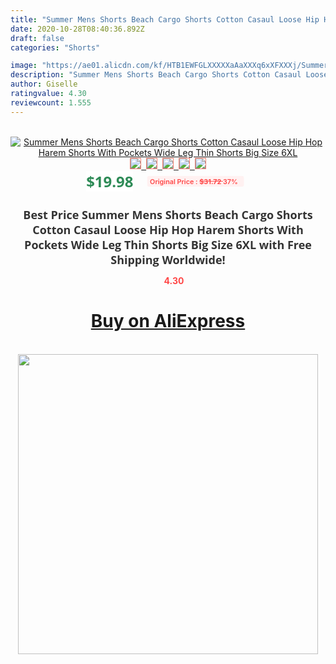 ```yaml
---
title: "Summer Mens Shorts Beach Cargo Shorts Cotton Casaul Loose Hip Hop Harem Shorts With Pockets Wide Leg Thin Shorts Big Size 6XL"
date: 2020-10-28T08:40:36.892Z
draft: false
categories: "Shorts"

image: "https://ae01.alicdn.com/kf/HTB1EWFGLXXXXXaAaXXXq6xXFXXXj/Summer-Mens-Shorts-Beach-Cargo-Shorts-Cotton-Casaul-Loose-Hip-Hop-Harem-Shorts-With-Pockets-Wide.jpg"
description: "Summer Mens Shorts Beach Cargo Shorts Cotton Casaul Loose Hip Hop Harem Shorts With Pockets Wide Leg Thin Shorts Big Size 6XL"
author: Giselle
ratingvalue: 4.30
reviewcount: 1.555
---
```

<br>
<div style="text-align: center;">
<a href="https://s.click.aliexpress.com/e/_A87gFT" target="_blank" rel="nofollow noopener noreferrer"><img alt="Summer Mens Shorts Beach Cargo Shorts Cotton Casaul Loose Hip Hop Harem Shorts With Pockets Wide Leg Thin Shorts Big Size 6XL" class="magnifier-image" src="https://ae01.alicdn.com/kf/HTB1EWFGLXXXXXaAaXXXq6xXFXXXj/Summer-Mens-Shorts-Beach-Cargo-Shorts-Cotton-Casaul-Loose-Hip-Hop-Harem-Shorts-With-Pockets-Wide.jpg_640x640.jpg">
<br>
<img style="border:1px solid salmon" src="https://ae01.alicdn.com/kf/HTB1EWFGLXXXXXaAaXXXq6xXFXXXj/Summer-Mens-Shorts-Beach-Cargo-Shorts-Cotton-Casaul-Loose-Hip-Hop-Harem-Shorts-With-Pockets-Wide.jpg_120x120.jpg">&nbsp;&nbsp;<img style="border:1px solid salmon" src="https://ae01.alicdn.com/kf/HTB1eCdtLXXXXXb9aFXXq6xXFXXXj/Summer-Mens-Shorts-Beach-Cargo-Shorts-Cotton-Casaul-Loose-Hip-Hop-Harem-Shorts-With-Pockets-Wide.jpg_120x120.jpg">&nbsp;&nbsp;<img style="border:1px solid salmon" src="https://ae01.alicdn.com/kf/HTB1j.lPLXXXXXXvXVXXq6xXFXXXw/Summer-Mens-Shorts-Beach-Cargo-Shorts-Cotton-Casaul-Loose-Hip-Hop-Harem-Shorts-With-Pockets-Wide.jpg_120x120.jpg">&nbsp;&nbsp;<img style="border:1px solid salmon" src="https://ae01.alicdn.com/kf/HTB1TnxTLXXXXXbWXFXXq6xXFXXXN/Summer-Mens-Shorts-Beach-Cargo-Shorts-Cotton-Casaul-Loose-Hip-Hop-Harem-Shorts-With-Pockets-Wide.jpg_120x120.jpg">&nbsp;&nbsp;<img style="border:1px solid salmon" src="https://ae01.alicdn.com/kf/HTB1inpHLXXXXXaFaXXXq6xXFXXXQ/Summer-Mens-Shorts-Beach-Cargo-Shorts-Cotton-Casaul-Loose-Hip-Hop-Harem-Shorts-With-Pockets-Wide.jpg_120x120.jpg"></a></div><br0>
<div style="text-align: center;"><span style="background-color: white; border: 0px; box-sizing: border-box; color: seagreen; display: inline-block; font-family: &quot;open sans&quot; , &quot;arial&quot; , &quot;helvetica&quot; , sans-serif , &quot;heiti&quot;; font-size: 24px; font-stretch: inherit; font-weight: 700; line-height: inherit; margin: 0px 10px 0px 0px; padding: 0px; vertical-align: middle;">$19.98 </span>
<span style="background: rgb(255 , 241 , 241); border-radius: 3px; border: 0px; box-sizing: border-box; color: #ff4747; display: inline-block; font-family: inherit; font-size: 12px; font-stretch: inherit; font-style: inherit; font-variant: inherit; font-weight: 600; line-height: inherit; margin: 0px; padding: 2px 5px; transform: scale(0.9); vertical-align: middle;">Original Price : <b style="text-decoration: line-through;">$31.72 </b> 37%&nbsp;&nbsp;</span></div>
<h1 style="color: #333333; display: inline-block; font-family: &quot;open sans&quot; , &quot;arial&quot; , &quot;helvetica&quot; , sans-serif , &quot;heiti&quot;; font-size: 18px; font-stretch: inherit; font-weight: 700; text-align: center;">Best Price Summer Mens Shorts Beach Cargo Shorts Cotton Casaul Loose Hip Hop Harem Shorts With Pockets Wide Leg Thin Shorts Big Size 6XL with Free Shipping Worldwide!</h1>
<div style="color: #ff4747; text-align: center;">
<img src="https://4.bp.blogspot.com/-M0ZcTcb-5uY/XleCXlxnR4I/AAAAAAAAAEc/OrjgMkXV1oMQFaCRZj5HQwOCBcu3w1FegCPcBGAYYCw/s1600/star.png" style="height: 15px;">&nbsp;<b>4.30</b></div>
<div class="button_cont" align="center"><a class="buynow_a" href="https://s.click.aliexpress.com/e/_A87gFT" target="_blank" rel="nofollow noopener noreferrer"><H1>Buy on AliExpress</H1></a></div><br>
<div class="separator" style="clear: both; text-align: center;">
<img src="https://lh3.googleusercontent.com/-pTy5HemUv9M/XlePHvY0dAI/AAAAAAAAAE4/0nX5iRUoIWY8eMW9Dpxeirr157OZliDIgCLcBGAsYHQ/s1600/badge.gif" width="480">
</div>
